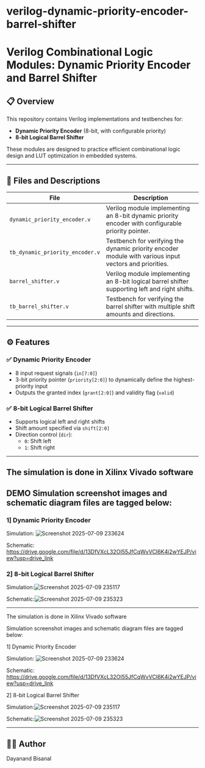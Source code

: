 # verilog-dynamic-priority-encoder-barrel-shifter
# Verilog Combinational Logic Modules: Dynamic Priority Encoder and Barrel Shifter

## 📋 Overview
This repository contains Verilog implementations and testbenches for:
- **Dynamic Priority Encoder** (8-bit, with configurable priority)
- **8-bit Logical Barrel Shifter**

These modules are designed to practice efficient combinational logic design and LUT optimization in embedded systems.

---

## 📂 Files and Descriptions

| File                          | Description                                                                                          |
|-------------------------------|------------------------------------------------------------------------------------------------------|
| `dynamic_priority_encoder.v`  | Verilog module implementing an 8-bit dynamic priority encoder with configurable priority pointer.   |
| `tb_dynamic_priority_encoder.v` | Testbench for verifying the dynamic priority encoder module with various input vectors and priorities. |
| `barrel_shifter.v`            | Verilog module implementing an 8-bit logical barrel shifter supporting left and right shifts.      |
| `tb_barrel_shifter.v`         | Testbench for verifying the barrel shifter with multiple shift amounts and directions.              |

---

## ⚙️ Features

### ✅ Dynamic Priority Encoder
- 8 input request signals (`in[7:0]`)
- 3-bit priority pointer (`priority[2:0]`) to dynamically define the highest-priority input
- Outputs the granted index (`grant[2:0]`) and validity flag (`valid`)

### ✅ 8-bit Logical Barrel Shifter
- Supports logical left and right shifts
- Shift amount specified via `shift[2:0]`
- Direction control (`dir`):  
  - `0`: Shift left  
  - `1`: Shift right

---
## The simulation is done in Xilinx Vivado software

## DEMO Simulation screenshot images and schematic diagram files are tagged below:

### 1] Dynamic Priority Encoder

Simulation: ![Screenshot 2025-07-09 233624](https://github.com/user-attachments/assets/3f8b17b5-bb40-48c8-90e4-757280694da7)

Schematic: https://drive.google.com/file/d/13DfVXcL32OI55JfCqWvVCI6K4i2wYEJP/view?usp=drive_link

### 2] 8-bit Logical Barrel Shifter

Simulation:![Screenshot 2025-07-09 235117](https://github.com/user-attachments/assets/e19699b2-71ed-469c-87d7-798d95b4a132)

Schematic:![Screenshot 2025-07-09 235323](https://github.com/user-attachments/assets/93036c18-4d36-4217-85b6-ba5e16039615)

---

The simulation is done in Xilinx Vivado software

Simulation screenshot images and schematic diagram files are tagged below:

1] Dynamic Priority Encoder

Simulation: ![Screenshot 2025-07-09 233624](https://github.com/user-attachments/assets/3f8b17b5-bb40-48c8-90e4-757280694da7)

Schematic: https://drive.google.com/file/d/13DfVXcL32OI55JfCqWvVCI6K4i2wYEJP/view?usp=drive_link

2] 8-bit Logical Barrel Shifter

Simulation:![Screenshot 2025-07-09 235117](https://github.com/user-attachments/assets/e19699b2-71ed-469c-87d7-798d95b4a132)

Schematic:![Screenshot 2025-07-09 235323](https://github.com/user-attachments/assets/93036c18-4d36-4217-85b6-ba5e16039615)


---

## 🧑‍💻 Author
Dayanand Bisanal

